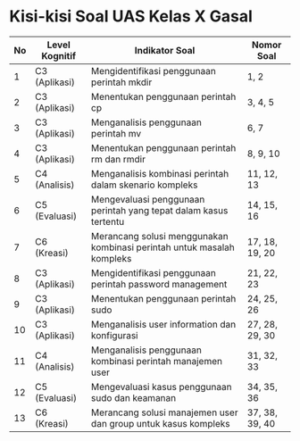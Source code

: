 # Kisi-kisi Soal UAS Kelas X Gasal

| No | Level Kognitif | Indikator Soal | Nomor Soal |
|---|----------------|----------------|-------------|
| 1 | C3 (Aplikasi) | Mengidentifikasi penggunaan perintah mkdir | 1, 2 |
| 2 | C3 (Aplikasi) | Menentukan penggunaan perintah cp | 3, 4, 5 |
| 3 | C3 (Aplikasi) | Menganalisis penggunaan perintah mv | 6, 7 |
| 4 | C3 (Aplikasi) | Menentukan penggunaan perintah rm dan rmdir | 8, 9, 10 |
| 5 | C4 (Analisis) | Menganalisis kombinasi perintah dalam skenario kompleks | 11, 12, 13 |
| 6 | C5 (Evaluasi) | Mengevaluasi penggunaan perintah yang tepat dalam kasus tertentu | 14, 15, 16 |
| 7 | C6 (Kreasi) | Merancang solusi menggunakan kombinasi perintah untuk masalah kompleks | 17, 18, 19, 20 |
| 8 | C3 (Aplikasi) | Mengidentifikasi penggunaan perintah password management | 21, 22, 23 |
| 9 | C3 (Aplikasi) | Menentukan penggunaan perintah sudo | 24, 25, 26 |
| 10 | C3 (Aplikasi) | Menganalisis user information dan konfigurasi | 27, 28, 29, 30 |
| 11 | C4 (Analisis) | Menganalisis penggunaan kombinasi perintah manajemen user | 31, 32, 33 |
| 12 | C5 (Evaluasi) | Mengevaluasi kasus penggunaan sudo dan keamanan | 34, 35, 36 |
| 13 | C6 (Kreasi) | Merancang solusi manajemen user dan group untuk kasus kompleks | 37, 38, 39, 40 |

